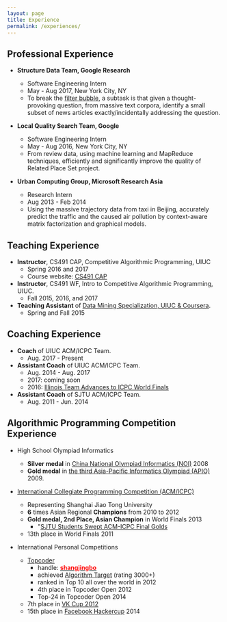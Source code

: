 ```yaml
---
layout: page
title: Experience
permalink: /experiences/
---
```


## Professional Experience

- **Structure Data Team, Google Research**
  * Software Engineering Intern
  * May - Aug 2017, New York City, NY
  * To break the [filter bubble](https://en.wikipedia.org/wiki/Filter_bubble), a subtask is that given a thought-provoking question, from massive text corpora, identify a small subset of news articles exactly/incidentally addressing the question.

- **Local Quality Search Team, Google**
  * Software Engineering Intern
  * May - Aug 2016, New York City, NY
  * From review data, using machine learning and MapReduce techniques, efficiently and significantly improve the quality of Related Place Set project.

- **Urban Computing Group, Microsoft Research Asia**
  * Research Intern
  * Aug 2013 - Feb 2014
  * Using the massive trajectory data from taxi in Beijing, accurately predict the traffic and the caused air pollution by context-aware matrix factorization and graphical models.


## Teaching Experience

- **Instructor**, CS491 CAP, Competitive Algorithmic Programming, UIUC
    * Spring 2016 and 2017
    * Course website: [CS491 CAP](https://pages.github-dev.cs.illinois.edu/sig-icpc/cs491-cap)
- **Instructor**, CS491 WF, Intro to Competitive Algorithmic Programming, UIUC.
    * Fall 2015, 2016, and 2017
- **Teaching Assistant** of [Data Mining Specialization, UIUC & Coursera](https://www.coursera.org/specializations/data-mining).
    * Spring and Fall 2015

## Coaching Experience

- **Coach** of UIUC ACM/ICPC Team.
    * Aug. 2017 - Present
- **Assistant Coach** of UIUC ACM/ICPC Team.
    * Aug. 2014 - Aug. 2017
    * 2017: coming soon
    * 2016: [Illinois Team Advances to ICPC World Finals](https://cs.illinois.edu/news/illinois-team-advances-icpc-world-finals)
- **Assistant Coach** of SJTU ACM/ICPC Team.
    * Aug. 2011 - Jun. 2014

## Algorithmic Programming Competition Experience

- High School Olympiad Informatics
  * **Silver medal** in [China National Olympiad Informatics (NOI)](https://en.wikipedia.org/wiki/National_Olympiad_in_Informatics,_China) 2008
  * **Gold medal** in [the third Asia-Pacific Informatics Olympiad (APIO)](http://apio-olympiad.org/2009/results.html) 2009.

- [International Collegiate Programming Competition (ACM/ICPC)](https://icpc.baylor.edu/)
  * Representing Shanghai Jiao Tong University
  * **6** times Asian Regional **Champions** from 2010 to 2012
  * **Gold medal, 2nd Place, Asian Champion** in World Finals 2013
    * "[SJTU Students Swept ACM-ICPC Final Golds](http://en.sjtu.edu.cn/news/sjtu-students-swept-acm-icpc-final-golds/)
  * 13th place in World Finals 2011

- International Personal Competitions
  * [Topcoder](https://www.topcoder.com/tc/)
    * handle: **[<span style="color:red">shangjingbo</span>](https://www.topcoder.com/members/shangjingbo/)**
    * achieved [Algorithm Target](https://www.quora.com/What-is-it-like-to-be-a-target-coder-in-Topcoder) (rating 3000+)
    * ranked in Top 10 all over the world in 2012
    * 4th place in Topcoder Open 2012
    * Top-24 in Topcoder Open 2014
  * 7th place in [VK Cup 2012](http://codeforces.com/blog/entry/4885)
  * 15th place in [Facebook Hackercup](https://en.wikipedia.org/wiki/Facebook_Hacker_Cup) 2014
